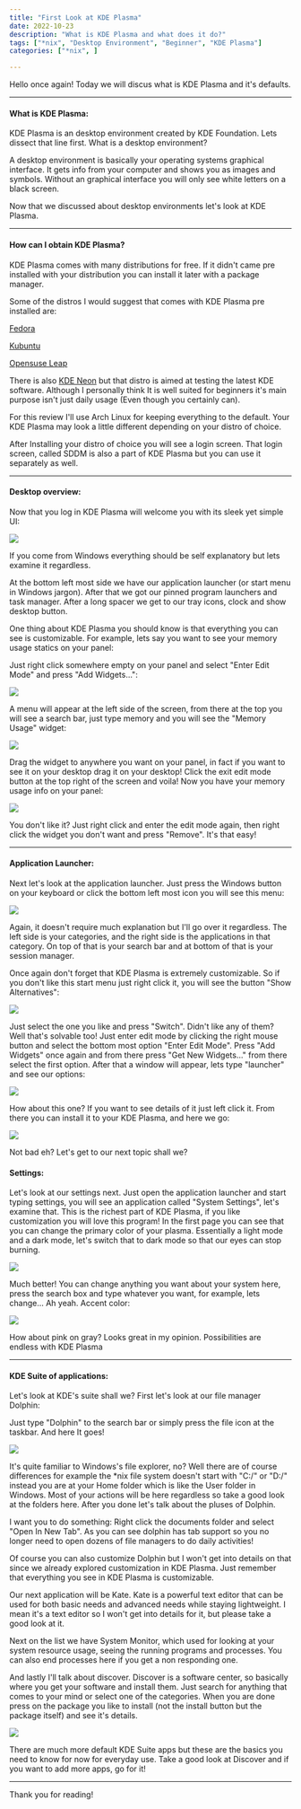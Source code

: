 ```yaml
---
title: "First Look at KDE Plasma"
date: 2022-10-23
description: "What is KDE Plasma and what does it do?"
tags: ["*nix", "Desktop Environment", "Beginner", "KDE Plasma"]
categories: ["*nix", ]

---
```


Hello once again! Today we will discus what is KDE Plasma and it's defaults.

---

#### What is KDE Plasma:

KDE Plasma is an desktop environment created by KDE Foundation. Lets dissect that line first. What is a desktop environment?

A desktop environment is basically your operating systems graphical interface. It gets info from your computer and shows you as images and symbols. Without an graphical interface you will only see white letters on a black screen.

Now that we discussed about desktop environments let's look at KDE Plasma.

---

#### How can I obtain KDE Plasma?

KDE Plasma comes with many distributions for free. If it didn't came pre installed with your distribution you can install it later with a package manager.

Some of the distros I would suggest that comes with KDE Plasma pre installed are:

[Fedora](https://spins.fedoraproject.org/en/kde/)

[Kubuntu](https://kubuntu.org/getkubuntu/)

[Opensuse Leap](https://get.opensuse.org/leap/?type=desktop)

There is also [KDE Neon](https://neon.kde.org/) but that distro is aimed at testing the latest KDE software. Although I personally think It is well suited for beginners it's main purpose isn't just daily usage (Even though you certainly can).

For this review I'll use Arch Linux for keeping everything to the default. Your KDE Plasma may look a little different depending on your distro of choice.

After Installing your distro of choice you will see a login screen. That login screen, called SDDM is also a part of KDE Plasma but you can use it separately as well.

---

#### Desktop overview:

Now that you log in KDE Plasma will welcome you with its sleek yet simple UI:

![](https://i.ibb.co/4S6mJSh/image.png)

If you come from Windows everything should be self explanatory but lets examine it regardless.

At the bottom left most side we have our application launcher (or start menu in Windows jargon). After that we got our pinned program launchers and task manager. After a long spacer we get to our tray icons, clock and show desktop button.

One thing about KDE Plasma you should know is that everything you can see is customizable. For example, lets say you want to see your memory usage statics on your panel:

Just right click somewhere empty on your panel and select "Enter Edit Mode" and press "Add Widgets...":

![](https://i.ibb.co/ZxjYM2c/image.png)

A menu will appear at the left side of the screen, from there at the top you will see a search bar, just type memory and you will see the "Memory Usage" widget:

![](https://i.ibb.co/hyrKCTc/image.png)

Drag the widget to anywhere you want on your panel, in fact if you want to see it on your desktop drag it on your desktop! Click the exit edit mode button at the top right of the screen and voila! Now you have your memory usage info on your panel:

![](https://i.ibb.co/4d03m38/image.png)

You don't like it? Just right click and enter the edit mode again, then right click the widget you don't want and press "Remove". It's that easy!

---

#### Application Launcher:

Next let's look at the application launcher. Just press the Windows button on your keyboard or click the bottom left most icon you will see this menu:

![](https://i.ibb.co/MGgPgcd/image.png)

Again, it doesn't require much explanation but I'll go over it regardless. The left side is your categories, and the right side is the applications in that category. On top of that is your search bar and at bottom of that is your session manager.

Once again don't forget that KDE Plasma is extremely customizable. So if you don't like this start menu just right click it, you will see the button "Show Alternatives":

![](https://i.ibb.co/VHtmQtr/image.png)

Just select the one you like and press "Switch". Didn't like any of them? Well that's solvable too! Just enter edit mode by clicking the right mouse button and select the bottom most option "Enter Edit Mode". Press "Add Widgets" once again and from there press "Get New Widgets..." from there select the first option. After that a window will appear, lets type "launcher" and see our options:

![](https://i.ibb.co/Js3LstH/image.png)

How about this one? If you want to see details of it just left click it. From there you can install it to your KDE Plasma, and here we go:

![](https://i.ibb.co/b5kbj6Q/image.png)

Not bad eh? Let's get to our next topic shall we?

#### Settings:

Let's look at our settings next. Just open the application launcher and start typing settings, you will see an application called "System Settings", let's examine that. This is the richest part of KDE Plasma, if you like customization you will love this program! In the first page you can see that you can change the primary color of your plasma. Essentially a light mode and a dark mode, let's switch that to dark mode so that our eyes can stop burning.

![](https://i.ibb.co/48jb62Z/image.png)

Much better! You can change anything you want about your system here, press the search box and type whatever you want, for example, lets change... Ah yeah. Accent color:

![](https://i.ibb.co/yNfjHvt/image.png)

How about pink on gray? Looks great in my opinion. Possibilities are endless with KDE Plasma

---

#### KDE Suite of applications:

Let's look at KDE's suite shall we? First let's look at our file manager Dolphin:

Just type "Dolphin" to the search bar or simply press the file icon at the taskbar. And here It goes! 

![](https://i.ibb.co/C9b5fQy/image.png)

It's quite familiar to Windows's file explorer, no? Well there are of course differences for example the \*nix file system doesn't start with "C:/" or "D:/" instead you are at your Home folder which is like the User folder in Windows. Most of your actions will be here regardless so take a good look at the folders here. After you done let's talk about the pluses of Dolphin.

I want you to do something: Right click the documents folder and select "Open In New Tab". As you can see dolphin has tab support so you no longer need to open dozens of file managers to do daily activities!

Of course you can also customize Dolphin but I won't get into details on that since we already explored customization in KDE Plasma. Just remember that everything you see in KDE Plasma is customizable.

Our next application will be Kate. Kate is a powerful text editor that can be used for both basic needs and advanced needs while staying lightweight. I mean it's a text editor so I won't get into details for it, but please take a good look at it.

Next on the list we have System Monitor, which used for looking at your system resource usage, seeing the running programs and processes. You can also end processes here if you get a non responding one.

And lastly I'll talk about discover. Discover is a software center, so basically where you get your software and install them. Just search for anything that comes to your mind or select one of the categories. When you are done press on the package you like to install (not the install button but the package itself) and see it's details.

![](https://i.ibb.co/1G2D5Mz/image.png)

There are much more default KDE Suite apps but these are the basics you need to know for now for everyday use. Take a good look at Discover and if you want to add more apps, go for it!

---

Thank you for reading!